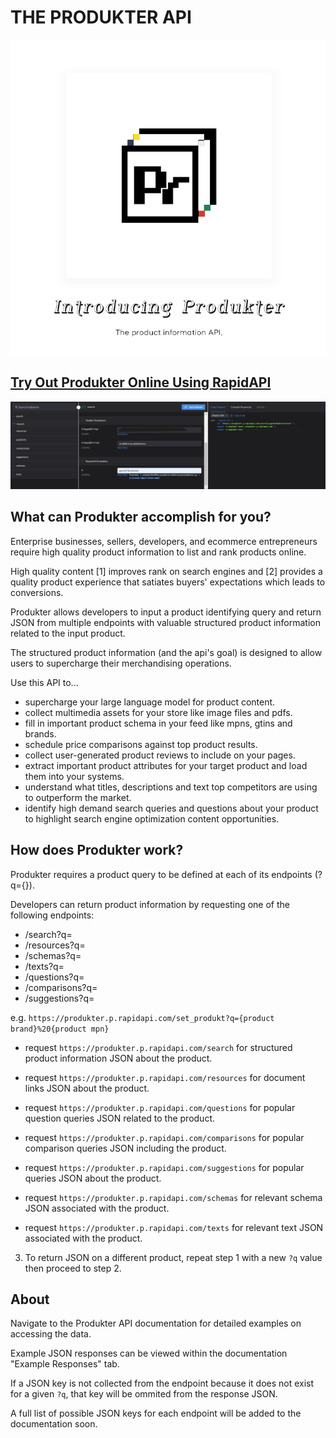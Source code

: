 # THE PRODUKTER API

![Produkter API Logo](docs\imgs\introducing_produkter.png)

## [Try Out Produkter Online Using RapidAPI](https://rapidapi.com/vanaltrades/api/produkter)

![Produkter API Demo using RapidAPI](docs\imgs\rapidapi_demo.png)

## What can Produkter accomplish for you?

Enterprise businesses, sellers, developers, and ecommerce entrepreneurs require high quality product information to list and rank products online.

High quality content [1] improves rank on search engines and [2] provides a quality product experience that satiates buyers' expectations which leads to conversions.

Produkter allows developers to input a product identifying query and return JSON from multiple endpoints with valuable structured product information related to the input product.

The structured product information (and the api's goal) is designed to allow users to supercharge their merchandising operations.

Use this API to...

* supercharge your large language model for product content.
* collect multimedia assets for your store like image files and pdfs.
* fill in important product schema in your feed like mpns, gtins and brands.
* schedule price comparisons against top product results.
* collect user-generated product reviews to include on your pages.
* extract important product attributes for your target product and load them into your systems.
* understand what titles, descriptions and text top competitors are using to outperform the market.
* identify high demand search queries and questions about your product to highlight search engine optimization content opportunities.

## How does Produkter work?

Produkter requires a product query to be defined at each of its endpoints (?q={}).

Developers can return product information by requesting one of the following endpoints:
* /search?q=
* /resources?q=
* /schemas?q=
* /texts?q=
* /questions?q=
* /comparisons?q=
* /suggestions?q=

e.g. 
`https://produkter.p.rapidapi.com/set_produkt?q={product brand}%20{product mpn}`


* request `https://produkter.p.rapidapi.com/search` for structured product information JSON about the product.

* request `https://produkter.p.rapidapi.com/resources` for document links JSON about the product.

* request `https://produkter.p.rapidapi.com/questions` for popular question queries JSON related to the product.

* request `https://produkter.p.rapidapi.com/comparisons` for popular comparison queries JSON including the product.

* request `https://produkter.p.rapidapi.com/suggestions` for popular queries JSON about the product.

* request `https://produkter.p.rapidapi.com/schemas` for relevant schema JSON associated with the product.

* request `https://produkter.p.rapidapi.com/texts` for relevant text JSON associated with the product.

3. To return JSON on a different product, repeat step 1 with a new `?q` value then proceed to step 2.

## About

Navigate to the Produkter API documentation for detailed examples on accessing the data.

Example JSON responses can be viewed within the documentation "Example Responses" tab.

If a JSON key is not collected from the endpoint because it does not exist for a given `?q`, that key will be ommited from the response JSON.

A full list of possible JSON keys for each endpoint will be added to the documentation soon.